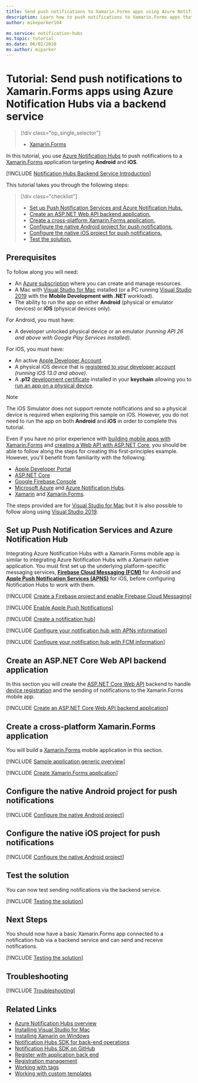 ```yaml
---
title: Send push notifications to Xamarin.Forms apps using Azure Notification Hubs via a backend service | Microsoft Docs
description: Learn how to push notifications to Xamarin.Forms apps that use Azure Notification Hubs via a backend service. 
author: mikeparker104

ms.service: notification-hubs
ms.topic: tutorial
ms.date: 06/02/2020
ms.author: miparker
---
```


# Tutorial: Send push notifications to Xamarin.Forms apps using Azure Notification Hubs via a backend service  

> [!div class="op_single_selector"]
>
> * [Xamarin.Forms](notification-hubs-backend-service-xamarin-forms.md)

In this tutorial, you use [Azure Notification Hubs](https://docs.microsoft.com/azure/notification-hubs/notification-hubs-push-notification-overview) to push notifications to a [Xamarin.Forms](https://dotnet.microsoft.com/apps/xamarin/xamarin-forms) application targeting **Android** and **iOS**.  

[!INCLUDE [Notification Hubs Backend Service Introduction](../../includes/notification-hubs-backend-service-introduction.md)]

This tutorial takes you through the following steps:

> [!div class="checklist"]
>
> * [Set up Push Notification Services and Azure Notification Hubs.](#set-up-push-notification-services-and-azure-notification-hub)
> * [Create an ASP.NET Web API backend application.](#create-an-asp.net-web-api-backend-application)
> * [Create a cross-platform Xamarin.Forms application.](#create-a-cross-platform-xamarin.forms-application)
> * [Configure the native Android project for push notifications.](#configure-the-native-android-project-for-push-notifications)
> * [Configure the native iOS project for push notifications.](#configure-the-native-ios-project-for-push-notifications)
> * [Test the solution.](#test-the-solution)

## Prerequisites

To follow along you will need:

* An [Azure subscription](https://portal.azure.com) where you can create and manage resources.
* A Mac with [Visual Studio for Mac](https://visualstudio.microsoft.com/vs/mac/) installed (or a PC running [Visual Studio 2019](https://visualstudio.microsoft.com/vs) with the **Mobile Development with .NET** workload).
* The ability to run the app on either **Android** (physical or emulator devices) or **iOS** (physical devices only).

For Android, you must have:

* A developer unlocked physical device or an emulator *(running API 26 and above with Google Play Services installed)*.

For iOS, you must have:

* An active [Apple Developer Account](https://developer.apple.com).
* A physical iOS device that is [registered to your developer account](https://help.apple.com/developer-account/#/dev40df0d9fa) *(running iOS 13.0 and above)*.
* A **.p12** [development certificate](https://help.apple.com/developer-account/#/dev04fd06d56) installed in your **keychain** allowing you to [run an app on a physical device](#https://help.apple.com/xcode/mac/current/#/dev5a825a1ca).

> [!NOTE]
> The iOS Simulator does not support remote notifications and so a physical device is required when exploring this sample on iOS. However, you do not need to run the app on both **Android** and **iOS** in order to complete this tutorial.

Even if you have no prior experience with [building mobile apps with Xamarin.Forms](https://docs.microsoft.com/learn/paths/build-mobile-apps-with-xamarin-forms/) and [creating a Web API with ASP.NET Core](https://docs.microsoft.com/aspnet/core/tutorials/first-web-api?view=aspnetcore-3.1&tabs=visual-studio), you should be able to follow along the steps for creating this first-principles example. However, you'll benefit from familiarity with the following:

* [Apple Developer Portal](https://developer.apple.com)
* [ASP.NET Core](https://docs.microsoft.com/aspnet/core/introduction-to-aspnet-core?view=aspnetcore-3.1)
* [Google Firebase Console](https://console.firebase.google.com/u/0/)
* [Microsoft Azure](https://portal.azure.com) and [Azure Notification Hubs](notification-hubs-ios-apple-push-notification-apns-get-started.md).
* [Xamarin](https://dotnet.microsoft.com/apps/xamarin) and [Xamarin.Forms](https://dotnet.microsoft.com/apps/xamarin/xamarin-forms).

The steps provided are for [Visual Studio for Mac](https://visualstudio.microsoft.com/vs/mac/) but it is also possible to follow along using [Visual Studio 2019](https://visualstudio.microsoft.com/vs).

## Set up Push Notification Services and Azure Notification Hub

Integrating Azure Notification Hubs with a Xamarin.Forms mobile app is similar to integrating Azure Notification Hubs with a Xamarin native application. You must first set up the underlying platform-specific messaging services, **[Firebase Cloud Messaging (FCM)](https://firebase.google.com/docs/cloud-messaging)** for Android and **[Apple Push Notification Services (APNS)](https://developer.apple.com/library/archive/documentation/NetworkingInternet/Conceptual/RemoteNotificationsPG/APNSOverview.html)** for iOS, before configuring Notification Hubs to work with them.

[!INCLUDE [Create a Firebase project and enable Firebase Cloud Messaging](../../includes/notification-hubs-common-enable-firebase-cloud-messaging.md)]

[!INCLUDE [Enable Apple Push Notifications](../../includes/notification-hubs-common-enable-apple-push-notifications.md)]

[!INCLUDE [Create a notification hub](../../includes/notification-hubs-common-create-a-notification-hub.md)]

[!INCLUDE [Configure your notification hub with APNs information](../../includes/notification-hubs-common-configure-with-apns-information.md)]

[!INCLUDE [Configure your notification hub with FCM information](../../includes/notification-hubs-common-configure-with-fcm-information.md)]

## Create an ASP.NET Core Web API backend application

In this section you will create the [ASP.NET Core Web API](https://dotnet.microsoft.com/apps/aspnet/apis) backend to handle [device registration](https://docs.microsoft.com/azure/notification-hubs/notification-hubs-push-notification-registration-management#what-is-device-registration) and the sending of notifications to the Xamarin.Forms mobile app.

[!INCLUDE [Create an ASP.NET Core Web API backend application](../../notification-hubs-backend-service-web-api.md)]

## Create a cross-platform Xamarin.Forms application

You will build a [Xamarin.Forms](https://dotnet.microsoft.com/apps/xamarin/xamarin-forms) mobile application in this section.

[!INCLUDE [Sample application generic overview](../../includes/notification-hubs-backend-service-sample-app-overview.md)]

[!INCLUDE [Create Xamarin.Forms application](../../includes/notification-hubs-backend-service-sample-app-xamarin-forms.md)]

## Configure the native Android project for push notifications

[!INCLUDE [Configure the native Android project](../../includes/notification-hubs-backend-service-configure-xamarin-android.md)]

## Configure the native iOS project for push notifications

[!INCLUDE [Configure the native Android project](../../includes/notification-hubs-backend-service-configure-xamarin-ios.md)]

## Test the solution

You can now test sending notifications via the backend service.

[!INCLUDE [Testing the solution](../../includes/notification-hubs-backend-service-testing.md)]

## Next Steps

You should now have a basic Xamarin.Forms app connected to a notification hub via a backend service and can send and receive notifications.

[!INCLUDE [Testing the solution](../../includes/notification-hubs-backend-service-next-steps.md)]

## Troubleshooting

[!INCLUDE [Troubleshooting](../includes/notification-hubs-backend-service-troubleshooting.md)]

## Related Links

* [Azure Notification Hubs overview](notification-hubs-push-notification-overview.md)
* [Installing Visual Studio for Mac](https://docs.microsoft.com/visualstudio/mac/installation?view=vsmac-2019)
* [Installing Xamarin on Windows](https://docs.microsoft.com/xamarin/get-started/installation/windows)
* [Notification Hubs SDK for back-end operations](https://www.nuget.org/packages/Microsoft.Azure.NotificationHubs/)
* [Notification Hubs SDK on GitHub](https://github.com/Azure/azure-notificationhubs)
* [Register with application back end](notification-hubs-ios-aspnet-register-user-from-backend-to-push-notification.md)
* [Registration management](notification-hubs-push-notification-registration-management.md)
* [Working with tags](notification-hubs-tags-segment-push-message.md)
* [Working with custom templates](notification-hubs-templates-cross-platform-push-messages.md)
